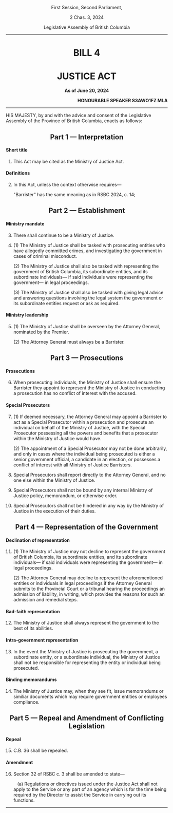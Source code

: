 <div align="center">


First Session, Second Parliament,


2 Chas. 3, 2024


Legislative Assembly of British Columbia


<hr/>


<h1>BILL 4</h1>
<h1>JUSTICE ACT</h1>


**As of June 20, 2024**


</div>


<div align="right">


**HONOURABLE SPEAKER S3AWO1FZ MLA**<br/>


</div>


<hr/>


HIS MAJESTY, by and with the advice and consent of the Legislative Assembly of the Province of British Columbia, enacts as follows:


<div align="center">
<h2>Part 1 — Interpretation</h2>
</div>


#### Short title


1. This Act may be cited as the Ministry of Justice Act.


#### Definitions


2. In this Act, unless the context otherwise requires—
   
    "Barrister" has the same meaning as in RSBC 2024, c. 14;

<div align="center">
<h2>Part 2 — Establishment</h2>
</div>


#### Ministry mandate


3. There shall continue to be a Ministry of Justice.


4. (1) The Ministry of Justice shall be tasked with prosecuting entities who have allegedly committed crimes, and investigating the government in cases of criminal misconduct.


    (2) The Ministry of Justice shall also be tasked with representing the government of British Columbia, its subordinate entities, and its subordinate individuals— if said individuals were representing the government— in legal proceedings.

    (3) The Ministry of Justice shall also be tasked with giving legal advice and answering questions involving the legal system the government or its subordinate entities request or ask as required.


#### Ministry leadership


5. (1) The Ministry of Justice shall be overseen by the Attorney General, nominated by the Premier.


   (2) The Attorney General must always be a Barrister.


<div align="center">
<h2>Part 3 — Prosecutions</h2>
</div>


#### Prosecutions


6. When prosecuting individuals, the Ministry of Justice shall ensure the Barrister they appoint to represent the Ministry of Justice in conducting a prosecution has no conflict of interest with the accused.


#### Special Prosecutors


7. (1) If deemed necessary, the Attorney General may appoint a Barrister to act as a Special Prosecutor within a prosecution and prosecute an individual on behalf of the Ministry of Justice, with the Special Prosecutor possessing all the powers and benefits that a prosecutor within the Ministry of Justice would have.


    (2) The appointment of a Special Prosecutor may not be done arbitrarily, and only in cases where the individual being prosecuted is either a senior government official, a candidate in an election, or possesses a conflict of interest with all Ministry of Justice Barristers.


8. Special Prosecutors shall report directly to the Attorney General, and no one else within the Ministry of Justice.


9. Special Prosecutors shall not be bound by any internal Ministry of Justice policy, memorandum, or otherwise order.


10. Special Prosecutors shall not be hindered in any way by the Ministry of Justice in the execution of their duties.


<div align="center">
<h2>Part 4 — Representation of the Government</h2>
</div>


#### Declination of representation


11. (1) The Ministry of Justice may not decline to represent the government of British Columbia, its subordinate entities, and its subordinate individuals— if said individuals were representing the government— in legal proceedings.

    (2) The Attorney General may decline to represent the aforementioned entities or individuals in legal proceedings if the Attorney General submits to the Provincial Court or a tribunal hearing the proceedings an admission of liability, in writing, which provides the reasons for such an admission and remedial steps.


#### Bad-faith representation


12. The Ministry of Justice shall always represent the government to the best of its abilities.


#### Intra-government representation


13. In the event the Ministry of Justice is prosecuting the government, a subordinate entity, or a subordinate individual, the Ministry of Justice shall not be responsible for representing the entity or individual being prosecuted.


#### Binding memorandums


14. The Ministry of Justice may, when they see fit, issue memorandums or similiar documents which may require government entities or employees compliance.

<div align="center">
<h2>Part 5 — Repeal and Amendment of Conflicting Legislation</h2>
</div>


#### Repeal


15. C.B. 36 shall be repealed.


#### Amendment


16. Section 32 of RSBC c. 3 shall be amended to state—

    &nbsp;&nbsp;&nbsp;(a) Regulations or directives issued under the Justice Act shall not apply to the Service or any part of an agency which is for the time being required by the Director to assist the Service in carrying out its functions.



<hr/>
<div align="center">
